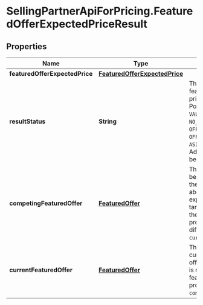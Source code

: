 # SellingPartnerApiForPricing.FeaturedOfferExpectedPriceResult

## Properties
Name | Type | Description | Notes
------------ | ------------- | ------------- | -------------
**featuredOfferExpectedPrice** | [**FeaturedOfferExpectedPrice**](FeaturedOfferExpectedPrice.md) |  | [optional] 
**resultStatus** | **String** | The status of the featured offer expected price computation. Possible values include `VALID_FOEP`, `NO_COMPETING_OFFER`, `OFFER_NOT_ELIGIBLE`, `OFFER_NOT_FOUND`, `ASIN_NOT_ELIGIBLE`. Additional values may be added in the future. | 
**competingFeaturedOffer** | [**FeaturedOffer**](FeaturedOffer.md) | The offer that will likely be the featured offer if the target offer is priced above its featured offer expected price. If the target offer is currently the featured offer, this property will be different than `currentFeaturedOffer`. | [optional] 
**currentFeaturedOffer** | [**FeaturedOffer**](FeaturedOffer.md) | The offer that is currently the featured offer. If the target offer is not currently featured, then this property will be equal to `competingFeaturedOffer`. | [optional] 


